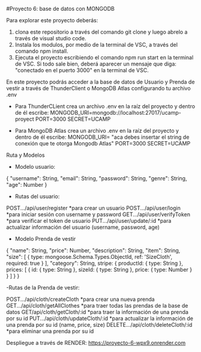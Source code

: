 #Proyecto 6: base de datos con MONGODB

Para explorar este proyecto deberás:

1. clona este repositorio a través del comando git clone y luego abrelo a través de visual studio code.
2. Instala los modulos, por medio de la terminal de VSC, a través del comando npm install.
3. Ejecuta el proyecto escribiendo el comando npm run start en la terminal de VSC. Si todo sale bien, deberá aparecer un mensaje que diga: "conectado en el puerto 3000" en la terminal de VSC. 

En este proyecto podrás acceder a la base de datos de Usuario y Prenda de vestir a través de ThunderClient o MongoDB Atlas configurando tu archivo .env

- Para ThunderCLient
   crea un archivo .env en la raíz del proyecto y dentro de él escribe:
     MONGODB_URI=mongodb://localhost:27017/ucamp-proyect
     PORT=3000
     SECRET=UCAMP

- Para MongoDB Atlas
  crea un archivo .env en la raíz del proyecto y dentro de él escribe:
     MONGODB_URI= "aca debes insertar el string de conexión que te otorga Mongodb Atlas"
     PORT=3000
     SECRET=UCAMP

Ruta y Modelos

- Modelo usuario: 

{ "username": String,
  "email": String,
  "password": String,
  "genre": String,
  "age": Number
}

- Rutas del usuario: 

POST.../api/user/register      *para crear un usuario
POST.../api/user/login         *para iniciar sesión con   username y password
GET.../api/user/verifyToken    *para verificar el token de usuario
PUT.../api/user/update/:id     *para actualizar información del usuario (username, password, age)

- Modelo Prenda de vestir

{
    "name": String,
    "price": Number,
    "description": String,
    "item": String,
    "size": [
        {
            type: mongoose.Schema.Types.ObjectId,
            ref: 'SizeCloth',
            required: true
        } 
    ],
    "category": String,
    stripe: {
        productId: {
            type: String
        },
        prices: [
            {
                id: {
                    type: String
                },
                sizeId: {
                    type: String
                },
                price: {
                    type: Number
                }
            }
        ]
    }
}

-Rutas de la Prenda de vestir:

POST.../api/cloth/createCloth        *para crear una nueva prenda
GET.../api/cloth/getAllClothes       *para traer todas las prendas de la base de datos
GET/api/cloth/getCloth/:id           *para traer la información de una prenda por su id
PUT.../api/cloth/updateCloth/:id     *para actualizar la información de una prenda por su id (name, price, size)
DELETE.../api/cloth/deleteCloth/:id  *para eliminar una prenda por su id

Despliegue a través de RENDER:
https://proyecto-6-wpx9.onrender.com


